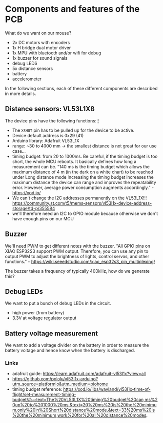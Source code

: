 # Components and features of the PCB

What do we want on our mouse?

- 2x DC motors with encoders
- 1x H bridge dual motor driver
- 1x MPU with bluetooth and/or wifi for debug
- 1x buzzer for sound signals
- debug LEDS
- 5x distance sensors
- battery
- accelerometer

In the following sections, each of these different components are described in more details.

## Distance sensors: VL53L1Xß

The device pins have the following functions:
[!](../datasheets/images/vl53l1x-pin-description.png)

- The `XSHUT` pin has to be pulled up for the device to be active.
- Device default address is 0x29 (41)
- Arduino library: Adafruit VL53L1X
- range: ~30 to 4000 mm -> the smallest distance is not great for our use case...
- timing budget: from 20 to 1000ms. Be careful, if the timing budget is too short, the whole MCU reboots. It basically defines how long a measurement can be.
  "140 ms is the timing budget which allows the maximum distance of 4 m (in the dark on a white chart) to be reached under Long distance mode Increasing the timing budget increases the maximum distance the device can range and improves the repeatability error. However, average power consumption augments accordingly." - https://xod.io/
- We can't change the I2C addresses permanently on the VL53L1X!!! https://community.st.com/t5/mems-sensors/vl53l1x-device-address-storage/td-p/355584
- we'll therefore need an I2C to GPIO module because otherwise we don't have enough pins on our MCU

## Buzzer

We'll need PWM to get different notes with the buzzer.
"All GPIO pins on XIAO ESP32S3 support PWM output. Therefore, you can use any pin to output PWM to adjust the brightness of lights, control servos, and other functions." - https://wiki.seeedstudio.com/xiao_esp32s3_pin_multiplexing/

The buzzer takes a frequency of typically 400kHz, how do we generate this?

## Debug LEDs

We want to put a bunch of debug LEDs in the circuit.

- high power (from battery)
- 3.3V at voltage regulator output

## Battery voltage measurement

We want to add a voltage divider on the battery in order to measure the battery voltage and hence know when the battery is discharged.

### Links

- adafruit guide: https://learn.adafruit.com/adafruit-vl53l1x?view=all
- https://github.com/pololu/vl53l1x-arduino?utm_source=platformio&utm_medium=piohome
- timing budget reference: https://xod.io/libs/wayland/vl53l1x-time-of-flight/set-measurement-timing-budget/#:~:text=The%20VL53L1X%20timing%20budget%20can,ms%20up%20to%201000%20ms.&text=20%20ms%20is%20the%20minimum,only%20in%20Short%20distance%20mode.&text=33%20ms%20is%20the%20minimum,work%20for%20all%20distance%20modes.
